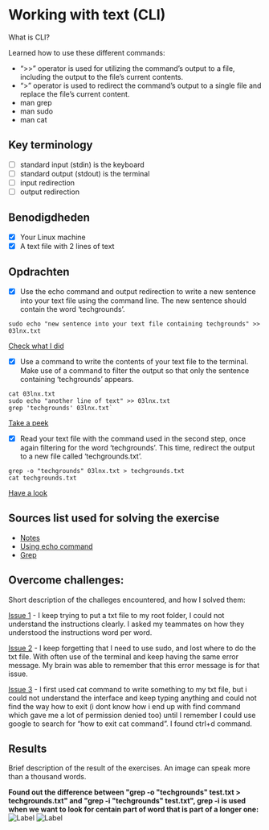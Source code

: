 # Working with text (CLI)

What is CLI?

Learned how to use these different commands:

- “>>” operator is used for utilizing the command’s output to a file, including the output to the file’s current contents.
- “>” operator is used to redirect the command’s output to a single file and replace the file’s current content.
- man grep
- man sudo
- man cat

## Key terminology

- [ ] standard input (stdin) is the keyboard
- [ ] standard output (stdout) is the terminal
- [ ] input redirection
- [ ] output redirection

## Benodigdheden

- [x] Your Linux machine
- [x] A text file with 2 lines of text

## Opdrachten

- [x] Use the echo command and output redirection to write a new sentence into your text file using the command line. The new sentence should contain the word ‘techgrounds’.

```
sudo echo "new sentence into your text file containing techgrounds" >> 03lnx.txt
```

[Check what I did](https://github.com/techgrounds/techgrounds-agcdtmr/blob/main/00_includes/linux/lnx-03-echo.png)

- [x] Use a command to write the contents of your text file to the terminal. Make use of a command to filter the output so that only the sentence containing ‘techgrounds’ appears.

```
cat 03lnx.txt
sudo echo "another line of text" >> 03lnx.txt
grep 'techgrounds' 03lnx.txt`

```

[Take a peek](https://github.com/techgrounds/techgrounds-agcdtmr/blob/main/00_includes/linux/lnx-03-grep.png)

- [x] Read your text file with the command used in the second step, once again filtering for the word ‘techgrounds’. This time, redirect the output to a new file called ‘techgrounds.txt’.

```
grep -o "techgrounds" 03lnx.txt > techgrounds.txt
cat techgrounds.txt
```

[Have a look](https://github.com/techgrounds/techgrounds-agcdtmr/blob/main/00_includes/linux/lnx-03-line2.png)

## Sources list used for solving the exercise

- [Notes](https://docs.google.com/document/d/1uC02n-QtDkjzmUd-23tMXtt9e9tcJRx4/edit#)
- [Using echo command](https://unix.stackexchange.com/questions/63658/redirecting-the-content-of-a-file-to-the-command-echo)
- [Grep](https://docs.oracle.com/cd/E19455-01/806-2902/6jc3b36dn/index.html)

## Overcome challenges:

Short description of the challeges encountered, and how I solved them:

[Issue 1](https://github.com/techgrounds/techgrounds-agcdtmr/blob/main/00_includes/linux/lnx-03-issue1.png) - I keep trying to put a txt file to my root folder, I could not understand the instructions clearly. I asked my teammates on how they understood the instructions word per word.

[Issue 2](https://github.com/techgrounds/techgrounds-agcdtmr/blob/main/00_includes/linux/lnx-03-issue2.png) - I keep forgetting that I need to use sudo, and lost where to do the txt file. With often use of the terminal and keep having the same error message. My brain was able to remember that this error message is for that issue.

[Issue 3](https://github.com/techgrounds/techgrounds-agcdtmr/blob/main/00_includes/linux/lnx-03-issue3.png) - I first used cat command to write something to my txt file, but i could not understand the interface and keep typing anything and could not find the way how to exit (i dont know how i end up with find command which gave me a lot of permission denied too) until I remember I could use google to search for “how to exit cat command”. I found ctrl+d command.

## Results

Brief description of the result of the exercises. An image can speak more than a thousand words.

**Found out the difference between "grep -o "techgrounds" test.txt > techgrounds.txt" and "grep -i "techgrounds" test.txt", grep -i is used when we want to look for centain part of word that is part of a longer one:**
![Label](https://github.com/techgrounds/techgrounds-agcdtmr/blob/main/00_includes/linux/lnx-03-issue4.1.png)
![Label](https://github.com/techgrounds/techgrounds-agcdtmr/blob/main/00_includes/linux/lnx-03-issue4.png)
